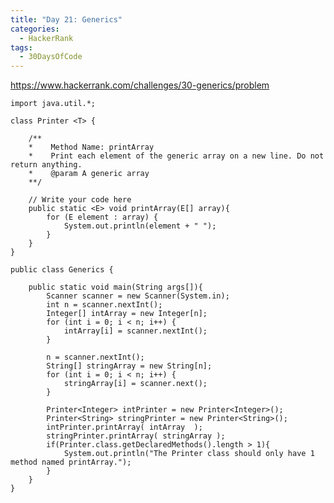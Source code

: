 ```yaml
---
title: "Day 21: Generics"
categories:
  - HackerRank
tags:
  - 30DaysOfCode
---
```


<https://www.hackerrank.com/challenges/30-generics/problem>

    import java.util.*;

    class Printer <T> {

        /**
        *    Method Name: printArray
        *    Print each element of the generic array on a new line. Do not return anything.
        *    @param A generic array
        **/

        // Write your code here
        public static <E> void printArray(E[] array){
            for (E element : array) {
                System.out.println(element + " ");
            }
        }
    }

    public class Generics {

        public static void main(String args[]){
            Scanner scanner = new Scanner(System.in);
            int n = scanner.nextInt();
            Integer[] intArray = new Integer[n];
            for (int i = 0; i < n; i++) {
                intArray[i] = scanner.nextInt();
            }

            n = scanner.nextInt();
            String[] stringArray = new String[n];
            for (int i = 0; i < n; i++) {
                stringArray[i] = scanner.next();
            }

            Printer<Integer> intPrinter = new Printer<Integer>();
            Printer<String> stringPrinter = new Printer<String>();
            intPrinter.printArray( intArray  );
            stringPrinter.printArray( stringArray );
            if(Printer.class.getDeclaredMethods().length > 1){
                System.out.println("The Printer class should only have 1 method named printArray.");
            }
        }
    }




